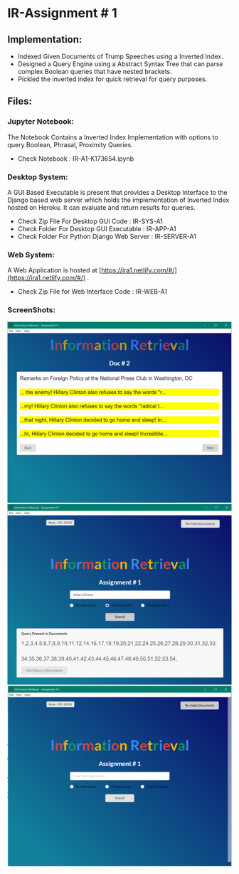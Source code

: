 # IR-Assignment # 1 
## Implementation:
- Indexed Given Documents of Trump Speeches using a Inverted Index. 
- Designed a Query Engine using a Abstract Syntax Tree that can parse complex Boolean queries that have nested brackets.
- Pickled the inverted index for quick retrieval for query purposes.
## Files:
### Jupyter Notebook:
The Notebook Contains a Inverted Index Implementation with options to query Boolean, Phrasal, Proximity Queries.

- Check Notebook : IR-A1-K173654.ipynb

### Desktop System:
A GUI Based Executable is present that provides a Desktop Interface to the Django based web server which holds the implementation of Inverted Index hosted on Heroku. It can evaluate and return results for queries.

- Check Zip File For Desktop GUI Code : IR-SYS-A1
- Check Folder For Desktop GUI Executable : IR-APP-A1
- Check Folder For Python Django Web Server : IR-SERVER-A1

### Web System:
A Web Application is hosted at  [https://ira1.netlify.com/#/](https://ira1.netlify.com/#/) .

- Check Zip File for Web Interface Code : IR-WEB-A1

### ScreenShots:

![](Submission/Screenshots/Annotation&#32;2020-03-10&#32;205835.png)
![](Submission/Screenshots/Annotation&#32;2020-03-10&#32;205849.png)
![](Submission/Screenshots/Annotation&#32;2020-03-10&#32;205854.png)